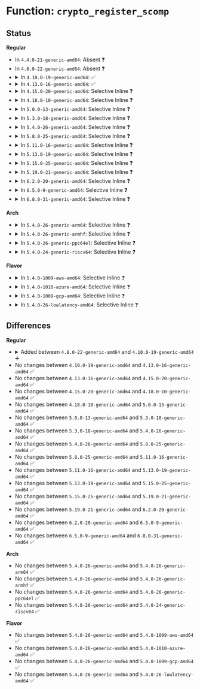 # Function: <code>crypto_register_scomp</code>

## Status
<b>Regular</b>
<ul>
<li>
In <code>4.4.0-21-generic-amd64</code>: Absent ❓
</li>
<li>
In <code>4.8.0-22-generic-amd64</code>: Absent ❓
</li>
<li>
<details>
<summary>In <code>4.10.0-19-generic-amd64</code>: ✅</summary>

```c
int crypto_register_scomp(struct scomp_alg * alg)
```

```json
{
  "name": "crypto_register_scomp",
  "collision_type": "Unique Global",
  "inline_type": "No",
  "funcs": [
    {
      "addr": 18446744071583017296,
      "name": "crypto_register_scomp",
      "external": true,
      "loc": "crypto/scompress.c:315",
      "file": "crypto/scompress.c",
      "inline": "seen, unknown",
      "caller_inline": [],
      "caller_func": []
    }
  ],
  "symbols": [
    {
      "addr": 18446744071583017296,
      "name": "crypto_register_scomp",
      "section": ".text",
      "bind": "STB_GLOBAL",
      "size": 173
    }
  ]
}
```
</details>
</li>
<li>
<details>
<summary>In <code>4.13.0-16-generic-amd64</code>: ✅</summary>

```c
int crypto_register_scomp(struct scomp_alg * alg)
```

```json
{
  "name": "crypto_register_scomp",
  "collision_type": "Unique Global",
  "inline_type": "No",
  "funcs": [
    {
      "addr": 18446744071583068784,
      "name": "crypto_register_scomp",
      "external": true,
      "loc": "crypto/scompress.c:314",
      "file": "crypto/scompress.c",
      "inline": "seen, unknown",
      "caller_inline": [],
      "caller_func": [
        "crypto/scompress.c:crypto_register_scomps"
      ]
    }
  ],
  "symbols": [
    {
      "addr": 18446744071583068784,
      "name": "crypto_register_scomp",
      "section": ".text",
      "bind": "STB_GLOBAL",
      "size": 156
    }
  ]
}
```
</details>
</li>
<li>
<details>
<summary>In <code>4.15.0-20-generic-amd64</code>: Selective Inline ❓</summary>

```c
int crypto_register_scomp(struct scomp_alg * alg)
```

```json
{
  "name": "crypto_register_scomp",
  "collision_type": "Unique Global",
  "inline_type": "Selective",
  "funcs": [
    {
      "addr": 18446744071583234628,
      "name": "crypto_register_scomp",
      "external": true,
      "loc": "crypto/scompress.c:327",
      "file": "crypto/scompress.c",
      "inline": "not declared, inlined",
      "caller_inline": [
        "crypto/scompress.c:crypto_register_scomps"
      ],
      "caller_func": []
    }
  ],
  "symbols": [
    {
      "addr": 18446744071583234480,
      "name": "crypto_register_scomp",
      "section": ".text",
      "bind": "STB_GLOBAL",
      "size": 43
    }
  ]
}
```
</details>
</li>
<li>
<details>
<summary>In <code>4.18.0-10-generic-amd64</code>: Selective Inline ❓</summary>

```c
int crypto_register_scomp(struct scomp_alg * alg)
```

```json
{
  "name": "crypto_register_scomp",
  "collision_type": "Unique Global",
  "inline_type": "Selective",
  "funcs": [
    {
      "addr": 18446744071583442996,
      "name": "crypto_register_scomp",
      "external": true,
      "loc": "crypto/scompress.c:280",
      "file": "crypto/scompress.c",
      "inline": "not declared, inlined",
      "caller_inline": [
        "crypto/scompress.c:crypto_register_scomps"
      ],
      "caller_func": [
        "crypto/lzo.c:lzo_mod_init"
      ]
    }
  ],
  "symbols": [
    {
      "addr": 18446744071583442848,
      "name": "crypto_register_scomp",
      "section": ".text",
      "bind": "STB_GLOBAL",
      "size": 43
    }
  ]
}
```
</details>
</li>
<li>
<details>
<summary>In <code>5.0.0-13-generic-amd64</code>: Selective Inline ❓</summary>

```c
int crypto_register_scomp(struct scomp_alg * alg)
```

```json
{
  "name": "crypto_register_scomp",
  "collision_type": "Unique Global",
  "inline_type": "Selective",
  "funcs": [
    {
      "addr": 18446744071583564980,
      "name": "crypto_register_scomp",
      "external": true,
      "loc": "crypto/scompress.c:277",
      "file": "crypto/scompress.c",
      "inline": "not declared, inlined",
      "caller_inline": [
        "crypto/scompress.c:crypto_register_scomps"
      ],
      "caller_func": [
        "crypto/lzo.c:lzo_mod_init"
      ]
    }
  ],
  "symbols": [
    {
      "addr": 18446744071583564832,
      "name": "crypto_register_scomp",
      "section": ".text",
      "bind": "STB_GLOBAL",
      "size": 43
    }
  ]
}
```
</details>
</li>
<li>
<details>
<summary>In <code>5.3.0-18-generic-amd64</code>: Selective Inline ❓</summary>

```c
int crypto_register_scomp(struct scomp_alg * alg)
```

```json
{
  "name": "crypto_register_scomp",
  "collision_type": "Unique Global",
  "inline_type": "Selective",
  "funcs": [
    {
      "addr": 18446744071583754413,
      "name": "crypto_register_scomp",
      "external": true,
      "loc": "crypto/scompress.c:257",
      "file": "crypto/scompress.c",
      "inline": "not declared, inlined",
      "caller_inline": [
        "crypto/scompress.c:crypto_register_scomps"
      ],
      "caller_func": [
        "crypto/lzo.c:lzo_mod_init",
        "crypto/lzo-rle.c:lzorle_mod_init"
      ]
    }
  ],
  "symbols": [
    {
      "addr": 18446744071583754272,
      "name": "crypto_register_scomp",
      "section": ".text",
      "bind": "STB_GLOBAL",
      "size": 43
    }
  ]
}
```
</details>
</li>
<li>
<details>
<summary>In <code>5.4.0-26-generic-amd64</code>: Selective Inline ❓</summary>

```c
int crypto_register_scomp(struct scomp_alg * alg)
```

```json
{
  "name": "crypto_register_scomp",
  "collision_type": "Unique Global",
  "inline_type": "Selective",
  "funcs": [
    {
      "addr": 18446744071583864125,
      "name": "crypto_register_scomp",
      "external": true,
      "loc": "crypto/scompress.c:257",
      "file": "crypto/scompress.c",
      "inline": "not declared, inlined",
      "caller_inline": [
        "crypto/scompress.c:crypto_register_scomps"
      ],
      "caller_func": [
        "crypto/lzo.c:lzo_mod_init",
        "crypto/lzo-rle.c:lzorle_mod_init"
      ]
    }
  ],
  "symbols": [
    {
      "addr": 18446744071583863984,
      "name": "crypto_register_scomp",
      "section": ".text",
      "bind": "STB_GLOBAL",
      "size": 43
    }
  ]
}
```
</details>
</li>
<li>
<details>
<summary>In <code>5.8.0-25-generic-amd64</code>: Selective Inline ❓</summary>

```c
int crypto_register_scomp(struct scomp_alg * alg)
```

```json
{
  "name": "crypto_register_scomp",
  "collision_type": "Unique Global",
  "inline_type": "Selective",
  "funcs": [
    {
      "addr": 18446744071584254313,
      "name": "crypto_register_scomp",
      "external": true,
      "loc": "crypto/scompress.c:257",
      "file": "crypto/scompress.c",
      "inline": "not declared, inlined",
      "caller_inline": [
        "crypto/scompress.c:crypto_register_scomps"
      ],
      "caller_func": [
        "crypto/lzo.c:lzo_mod_init",
        "crypto/lzo-rle.c:lzorle_mod_init"
      ]
    }
  ],
  "symbols": [
    {
      "addr": 18446744071584254112,
      "name": "crypto_register_scomp",
      "section": ".text",
      "bind": "STB_GLOBAL",
      "size": 43
    }
  ]
}
```
</details>
</li>
<li>
<details>
<summary>In <code>5.11.0-16-generic-amd64</code>: Selective Inline ❓</summary>

```c
int crypto_register_scomp(struct scomp_alg * alg)
```

```json
{
  "name": "crypto_register_scomp",
  "collision_type": "Unique Global",
  "inline_type": "Selective",
  "funcs": [
    {
      "addr": 18446744071584373049,
      "name": "crypto_register_scomp",
      "external": true,
      "loc": "crypto/scompress.c:257",
      "file": "crypto/scompress.c",
      "inline": "not declared, inlined",
      "caller_inline": [
        "crypto/scompress.c:crypto_register_scomps"
      ],
      "caller_func": [
        "crypto/lzo.c:lzo_mod_init",
        "crypto/lzo-rle.c:lzorle_mod_init"
      ]
    }
  ],
  "symbols": [
    {
      "addr": 18446744071584372848,
      "name": "crypto_register_scomp",
      "section": ".text",
      "bind": "STB_GLOBAL",
      "size": 43
    }
  ]
}
```
</details>
</li>
<li>
<details>
<summary>In <code>5.13.0-19-generic-amd64</code>: Selective Inline ❓</summary>

```c
int crypto_register_scomp(struct scomp_alg * alg)
```

```json
{
  "name": "crypto_register_scomp",
  "collision_type": "Unique Global",
  "inline_type": "Selective",
  "funcs": [
    {
      "addr": 18446744071584407481,
      "name": "crypto_register_scomp",
      "external": true,
      "loc": "crypto/scompress.c:257",
      "file": "crypto/scompress.c",
      "inline": "not declared, inlined",
      "caller_inline": [
        "crypto/scompress.c:crypto_register_scomps"
      ],
      "caller_func": [
        "crypto/lzo.c:lzo_mod_init",
        "crypto/lzo-rle.c:lzorle_mod_init"
      ]
    }
  ],
  "symbols": [
    {
      "addr": 18446744071584407280,
      "name": "crypto_register_scomp",
      "section": ".text",
      "bind": "STB_GLOBAL",
      "size": 43
    }
  ]
}
```
</details>
</li>
<li>
<details>
<summary>In <code>5.15.0-25-generic-amd64</code>: Selective Inline ❓</summary>

```c
int crypto_register_scomp(struct scomp_alg * alg)
```

```json
{
  "name": "crypto_register_scomp",
  "collision_type": "Unique Global",
  "inline_type": "Selective",
  "funcs": [
    {
      "addr": 18446744071584802857,
      "name": "crypto_register_scomp",
      "external": true,
      "loc": "crypto/scompress.c:257",
      "file": "crypto/scompress.c",
      "inline": "not declared, inlined",
      "caller_inline": [
        "crypto/scompress.c:crypto_register_scomps"
      ],
      "caller_func": [
        "crypto/lzo.c:lzo_mod_init",
        "crypto/lzo-rle.c:lzorle_mod_init"
      ]
    }
  ],
  "symbols": [
    {
      "addr": 18446744071584802656,
      "name": "crypto_register_scomp",
      "section": ".text",
      "bind": "STB_GLOBAL",
      "size": 43
    }
  ]
}
```
</details>
</li>
<li>
<details>
<summary>In <code>5.19.0-21-generic-amd64</code>: Selective Inline ❓</summary>

```c
int crypto_register_scomp(struct scomp_alg * alg)
```

```json
{
  "name": "crypto_register_scomp",
  "collision_type": "Unique Global",
  "inline_type": "Selective",
  "funcs": [
    {
      "addr": 18446744071585492473,
      "name": "crypto_register_scomp",
      "external": true,
      "loc": "crypto/scompress.c:257",
      "file": "crypto/scompress.c",
      "inline": "not declared, inlined",
      "caller_inline": [
        "crypto/scompress.c:crypto_register_scomps"
      ],
      "caller_func": [
        "crypto/lzo.c:lzo_mod_init",
        "crypto/lzo-rle.c:lzorle_mod_init"
      ]
    }
  ],
  "symbols": [
    {
      "addr": 18446744071585492224,
      "name": "crypto_register_scomp",
      "section": ".text",
      "bind": "STB_GLOBAL",
      "size": 49
    }
  ]
}
```
</details>
</li>
<li>
<details>
<summary>In <code>6.2.0-20-generic-amd64</code>: Selective Inline ❓</summary>

```c
int crypto_register_scomp(struct scomp_alg * alg)
```

```json
{
  "name": "crypto_register_scomp",
  "collision_type": "Unique Global",
  "inline_type": "Selective",
  "funcs": [
    {
      "addr": 18446744071586255257,
      "name": "crypto_register_scomp",
      "external": true,
      "loc": "crypto/scompress.c:257",
      "file": "crypto/scompress.c",
      "inline": "not declared, inlined",
      "caller_inline": [
        "crypto/scompress.c:crypto_register_scomps"
      ],
      "caller_func": [
        "crypto/lzo.c:lzo_mod_init",
        "crypto/lzo-rle.c:lzorle_mod_init"
      ]
    }
  ],
  "symbols": [
    {
      "addr": 18446744071586254288,
      "name": "crypto_register_scomp",
      "section": ".text",
      "bind": "STB_GLOBAL",
      "size": 49
    }
  ]
}
```
</details>
</li>
<li>
<details>
<summary>In <code>6.5.0-9-generic-amd64</code>: Selective Inline ❓</summary>

```c
int crypto_register_scomp(struct scomp_alg * alg)
```

```json
{
  "name": "crypto_register_scomp",
  "collision_type": "Unique Global",
  "inline_type": "Selective",
  "funcs": [
    {
      "addr": 18446744071586495625,
      "name": "crypto_register_scomp",
      "external": true,
      "loc": "crypto/scompress.c:255",
      "file": "crypto/scompress.c",
      "inline": "not declared, inlined",
      "caller_inline": [
        "crypto/scompress.c:crypto_register_scomps"
      ],
      "caller_func": [
        "crypto/lzo.c:lzo_mod_init",
        "crypto/lzo-rle.c:lzorle_mod_init"
      ]
    }
  ],
  "symbols": [
    {
      "addr": 18446744071586494656,
      "name": "crypto_register_scomp",
      "section": ".text",
      "bind": "STB_GLOBAL",
      "size": 58
    }
  ]
}
```
</details>
</li>
<li>
<details>
<summary>In <code>6.8.0-31-generic-amd64</code>: Selective Inline ❓</summary>

```c
int crypto_register_scomp(struct scomp_alg * alg)
```

```json
{
  "name": "crypto_register_scomp",
  "collision_type": "Unique Global",
  "inline_type": "Selective",
  "funcs": [
    {
      "addr": 18446744071586765673,
      "name": "crypto_register_scomp",
      "external": true,
      "loc": "crypto/scompress.c:261",
      "file": "crypto/scompress.c",
      "inline": "not declared, inlined",
      "caller_inline": [
        "crypto/scompress.c:crypto_register_scomps"
      ],
      "caller_func": [
        "crypto/deflate.c:deflate_mod_init",
        "crypto/lzo.c:lzo_mod_init",
        "crypto/lzo-rle.c:lzorle_mod_init"
      ]
    }
  ],
  "symbols": [
    {
      "addr": 18446744071586764704,
      "name": "crypto_register_scomp",
      "section": ".text",
      "bind": "STB_GLOBAL",
      "size": 58
    }
  ]
}
```
</details>
</li>
</ul>
<b>Arch</b>
<ul>
<li>
<details>
<summary>In <code>5.4.0-26-generic-arm64</code>: Selective Inline ❓</summary>

```c
int crypto_register_scomp(struct scomp_alg * alg)
```

```json
{
  "name": "crypto_register_scomp",
  "collision_type": "Unique Global",
  "inline_type": "Selective",
  "funcs": [
    {
      "addr": 18446603336495681500,
      "name": "crypto_register_scomp",
      "external": true,
      "loc": "crypto/scompress.c:257",
      "file": "crypto/scompress.c",
      "inline": "not declared, inlined",
      "caller_inline": [
        "crypto/scompress.c:crypto_register_scomps"
      ],
      "caller_func": [
        "crypto/lzo.c:lzo_mod_init",
        "crypto/lzo-rle.c:lzorle_mod_init"
      ]
    }
  ],
  "symbols": [
    {
      "addr": 18446603336495681288,
      "name": "crypto_register_scomp",
      "section": ".text",
      "bind": "STB_GLOBAL",
      "size": 76
    }
  ]
}
```
</details>
</li>
<li>
<details>
<summary>In <code>5.4.0-26-generic-armhf</code>: Selective Inline ❓</summary>

```c
int crypto_register_scomp(struct scomp_alg * alg)
```

```json
{
  "name": "crypto_register_scomp",
  "collision_type": "Unique Global",
  "inline_type": "Selective",
  "funcs": [
    {
      "addr": 3229032732,
      "name": "crypto_register_scomp",
      "external": true,
      "loc": "crypto/scompress.c:257",
      "file": "crypto/scompress.c",
      "inline": "not declared, inlined",
      "caller_inline": [
        "crypto/scompress.c:crypto_register_scomps"
      ],
      "caller_func": [
        "crypto/lzo.c:lzo_mod_init",
        "crypto/lzo-rle.c:lzorle_mod_init"
      ]
    }
  ],
  "symbols": [
    {
      "addr": 3229032572,
      "name": "crypto_register_scomp",
      "section": ".text",
      "bind": "STB_GLOBAL",
      "size": 64
    }
  ]
}
```
</details>
</li>
<li>
<details>
<summary>In <code>5.4.0-26-generic-ppc64el</code>: Selective Inline ❓</summary>

```c
int crypto_register_scomp(struct scomp_alg * alg)
```

```json
{
  "name": "crypto_register_scomp",
  "collision_type": "Unique Global",
  "inline_type": "Selective",
  "funcs": [
    {
      "addr": 13835058055289825304,
      "name": "crypto_register_scomp",
      "external": true,
      "loc": "crypto/scompress.c:257",
      "file": "crypto/scompress.c",
      "inline": "not declared, inlined",
      "caller_inline": [
        "crypto/scompress.c:crypto_register_scomps"
      ],
      "caller_func": [
        "crypto/lzo.c:lzo_mod_init",
        "crypto/lzo-rle.c:lzorle_mod_init"
      ]
    }
  ],
  "symbols": [
    {
      "addr": 13835058055289825040,
      "name": "crypto_register_scomp",
      "section": ".text",
      "bind": "STB_GLOBAL",
      "size": 88
    }
  ]
}
```
</details>
</li>
<li>
<details>
<summary>In <code>5.4.0-24-generic-riscv64</code>: Selective Inline ❓</summary>

```c
int crypto_register_scomp(struct scomp_alg * alg)
```

```json
{
  "name": "crypto_register_scomp",
  "collision_type": "Unique Global",
  "inline_type": "Selective",
  "funcs": [
    {
      "addr": 18446743936274830662,
      "name": "crypto_register_scomp",
      "external": true,
      "loc": "crypto/scompress.c:257",
      "file": "crypto/scompress.c",
      "inline": "not declared, inlined",
      "caller_inline": [
        "crypto/scompress.c:crypto_register_scomps"
      ],
      "caller_func": [
        "crypto/lzo.c:lzo_mod_init",
        "crypto/lzo-rle.c:lzorle_mod_init"
      ]
    }
  ],
  "symbols": [
    {
      "addr": 18446743936274830488,
      "name": "crypto_register_scomp",
      "section": ".text",
      "bind": "STB_GLOBAL",
      "size": 66
    }
  ]
}
```
</details>
</li>
</ul>
<b>Flavor</b>
<ul>
<li>
<details>
<summary>In <code>5.4.0-1009-aws-amd64</code>: Selective Inline ❓</summary>

```c
int crypto_register_scomp(struct scomp_alg * alg)
```

```json
{
  "name": "crypto_register_scomp",
  "collision_type": "Unique Global",
  "inline_type": "Selective",
  "funcs": [
    {
      "addr": 18446744071583832861,
      "name": "crypto_register_scomp",
      "external": true,
      "loc": "crypto/scompress.c:257",
      "file": "crypto/scompress.c",
      "inline": "not declared, inlined",
      "caller_inline": [
        "crypto/scompress.c:crypto_register_scomps"
      ],
      "caller_func": [
        "crypto/lzo.c:lzo_mod_init",
        "crypto/lzo-rle.c:lzorle_mod_init"
      ]
    }
  ],
  "symbols": [
    {
      "addr": 18446744071583832720,
      "name": "crypto_register_scomp",
      "section": ".text",
      "bind": "STB_GLOBAL",
      "size": 43
    }
  ]
}
```
</details>
</li>
<li>
<details>
<summary>In <code>5.4.0-1010-azure-amd64</code>: Selective Inline ❓</summary>

```c
int crypto_register_scomp(struct scomp_alg * alg)
```

```json
{
  "name": "crypto_register_scomp",
  "collision_type": "Unique Global",
  "inline_type": "Selective",
  "funcs": [
    {
      "addr": 18446744071583769917,
      "name": "crypto_register_scomp",
      "external": true,
      "loc": "crypto/scompress.c:257",
      "file": "crypto/scompress.c",
      "inline": "not declared, inlined",
      "caller_inline": [
        "crypto/scompress.c:crypto_register_scomps"
      ],
      "caller_func": [
        "crypto/lzo.c:lzo_mod_init",
        "crypto/lzo-rle.c:lzorle_mod_init"
      ]
    }
  ],
  "symbols": [
    {
      "addr": 18446744071583769776,
      "name": "crypto_register_scomp",
      "section": ".text",
      "bind": "STB_GLOBAL",
      "size": 43
    }
  ]
}
```
</details>
</li>
<li>
<details>
<summary>In <code>5.4.0-1009-gcp-amd64</code>: Selective Inline ❓</summary>

```c
int crypto_register_scomp(struct scomp_alg * alg)
```

```json
{
  "name": "crypto_register_scomp",
  "collision_type": "Unique Global",
  "inline_type": "Selective",
  "funcs": [
    {
      "addr": 18446744071583816621,
      "name": "crypto_register_scomp",
      "external": true,
      "loc": "crypto/scompress.c:257",
      "file": "crypto/scompress.c",
      "inline": "not declared, inlined",
      "caller_inline": [
        "crypto/scompress.c:crypto_register_scomps"
      ],
      "caller_func": [
        "crypto/lzo.c:lzo_mod_init",
        "crypto/lzo-rle.c:lzorle_mod_init"
      ]
    }
  ],
  "symbols": [
    {
      "addr": 18446744071583816480,
      "name": "crypto_register_scomp",
      "section": ".text",
      "bind": "STB_GLOBAL",
      "size": 43
    }
  ]
}
```
</details>
</li>
<li>
<details>
<summary>In <code>5.4.0-26-lowlatency-amd64</code>: Selective Inline ❓</summary>

```c
int crypto_register_scomp(struct scomp_alg * alg)
```

```json
{
  "name": "crypto_register_scomp",
  "collision_type": "Unique Global",
  "inline_type": "Selective",
  "funcs": [
    {
      "addr": 18446744071583917693,
      "name": "crypto_register_scomp",
      "external": true,
      "loc": "crypto/scompress.c:257",
      "file": "crypto/scompress.c",
      "inline": "not declared, inlined",
      "caller_inline": [
        "crypto/scompress.c:crypto_register_scomps"
      ],
      "caller_func": [
        "crypto/lzo.c:lzo_mod_init",
        "crypto/lzo-rle.c:lzorle_mod_init"
      ]
    }
  ],
  "symbols": [
    {
      "addr": 18446744071583917552,
      "name": "crypto_register_scomp",
      "section": ".text",
      "bind": "STB_GLOBAL",
      "size": 43
    }
  ]
}
```
</details>
</li>
</ul>

## Differences
<b>Regular</b>
<ul>
<li>
<details>
<summary>Added between <code>4.8.0-22-generic-amd64</code> and <code>4.10.0-19-generic-amd64</code> ➕</summary>

```c
int crypto_register_scomp(struct scomp_alg * alg)
```
</details>
</li>
<li>
No changes between <code>4.10.0-19-generic-amd64</code> and <code>4.13.0-16-generic-amd64</code> ✅
</li>
<li>
No changes between <code>4.13.0-16-generic-amd64</code> and <code>4.15.0-20-generic-amd64</code> ✅
</li>
<li>
No changes between <code>4.15.0-20-generic-amd64</code> and <code>4.18.0-10-generic-amd64</code> ✅
</li>
<li>
No changes between <code>4.18.0-10-generic-amd64</code> and <code>5.0.0-13-generic-amd64</code> ✅
</li>
<li>
No changes between <code>5.0.0-13-generic-amd64</code> and <code>5.3.0-18-generic-amd64</code> ✅
</li>
<li>
No changes between <code>5.3.0-18-generic-amd64</code> and <code>5.4.0-26-generic-amd64</code> ✅
</li>
<li>
No changes between <code>5.4.0-26-generic-amd64</code> and <code>5.8.0-25-generic-amd64</code> ✅
</li>
<li>
No changes between <code>5.8.0-25-generic-amd64</code> and <code>5.11.0-16-generic-amd64</code> ✅
</li>
<li>
No changes between <code>5.11.0-16-generic-amd64</code> and <code>5.13.0-19-generic-amd64</code> ✅
</li>
<li>
No changes between <code>5.13.0-19-generic-amd64</code> and <code>5.15.0-25-generic-amd64</code> ✅
</li>
<li>
No changes between <code>5.15.0-25-generic-amd64</code> and <code>5.19.0-21-generic-amd64</code> ✅
</li>
<li>
No changes between <code>5.19.0-21-generic-amd64</code> and <code>6.2.0-20-generic-amd64</code> ✅
</li>
<li>
No changes between <code>6.2.0-20-generic-amd64</code> and <code>6.5.0-9-generic-amd64</code> ✅
</li>
<li>
No changes between <code>6.5.0-9-generic-amd64</code> and <code>6.8.0-31-generic-amd64</code> ✅
</li>
</ul>
<b>Arch</b>
<ul>
<li>
No changes between <code>5.4.0-26-generic-amd64</code> and <code>5.4.0-26-generic-arm64</code> ✅
</li>
<li>
No changes between <code>5.4.0-26-generic-amd64</code> and <code>5.4.0-26-generic-armhf</code> ✅
</li>
<li>
No changes between <code>5.4.0-26-generic-amd64</code> and <code>5.4.0-26-generic-ppc64el</code> ✅
</li>
<li>
No changes between <code>5.4.0-26-generic-amd64</code> and <code>5.4.0-24-generic-riscv64</code> ✅
</li>
</ul>
<b>Flavor</b>
<ul>
<li>
No changes between <code>5.4.0-26-generic-amd64</code> and <code>5.4.0-1009-aws-amd64</code> ✅
</li>
<li>
No changes between <code>5.4.0-26-generic-amd64</code> and <code>5.4.0-1010-azure-amd64</code> ✅
</li>
<li>
No changes between <code>5.4.0-26-generic-amd64</code> and <code>5.4.0-1009-gcp-amd64</code> ✅
</li>
<li>
No changes between <code>5.4.0-26-generic-amd64</code> and <code>5.4.0-26-lowlatency-amd64</code> ✅
</li>
</ul>
